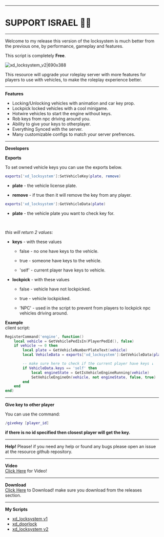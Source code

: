 -------
# SUPPORT ISRAEL 🤍💙
-------

Welcome to my release this version of the locksystem is much better from the previous one,
by performance, gameplay and features.

This script is completely **Free**.

![xd_locksystem_v2|690x388](https://forum.cfx.re/uploads/default/original/4X/a/3/9/a39e0f0184e72884af6034dc72f4ea6c52e9e151.png)

This resource will upgrade your roleplay server with more features for players to use with vehicles, to make the roleplay experience better.
*********************************************************************
**Features**
* Locking/Unlocking vehicles with animation and car key prop.
* Lockpick locked vehicles with a cool minigame.
* Hotwire vehicles to start the engine without keys.
* Rob keys from npc driving around you.
* Ability to give your keys to otherplayer.
* Everything Synced with the server.
* Many customizable configs to match your server prefrences.
*********************************************************************
**Developers**<br>

**Exports**<br>

To set owned vehicle keys you can use the exports below.

```lua
exports['xd_locksystem']:SetVehicleKey(plate, remove)
```
* **plate** - the vehicle license plate.

* **remove** - if true then it will remove the key from any player.

```lua
exports['xd_locksystem']:GetVehicleData(plate)
```
* **plate** - the vehicle plate you want to check key for.
<br>

  *this will return 2 values:*

* **keys** - with these values

  * false - no one have keys to the vehicle.

  * true - someone have keys to the vehicle.

  * 'self' - current player have keys to vehicle.

* **lockpick** - with these values

  * false - vehicle have not lockpicked.

  * true - vehicle lockpicked.

  * 'NPC' - used in the script to prevent from players to lockpick npc vehicles driving around.

**Example**<br>
client script:
```lua
RegisterCommand('engine', function()
	local vehicle = GetVehiclePedIsIn(PlayerPedId(), false)
	if vehicle ~= 0 then
		local plate = GetVehicleNumberPlateText(vehicle)
		local VehicleData = exports['xd_locksystem']:GetVehicleData(plate)

		-- make sure here to check if the current player have keys ↓
		if VehicleData.keys == 'self' then
			local engineState = GetIsVehicleEngineRunning(vehicle)
			SetVehicleEngineOn(vehicle, not engineState, false, true)
		end
	end
end)
```
*********************************************************************

**Give key to other player**

You can use the command:
```lua
/givekey [player_id]
```
**if there is no id specified then closest player will get the key.**

*********************************************************************
**Help!**
Please! if you need any help or found any bugs please open an issue at the resource github repository.
*********************************************************************
**Video**<br>
[Click Here](https://youtu.be/f0fnLGQ1yYs) for Video!
*********************************************************************
**Download**<br>
[Click Here](https://github.com/LielXD/xd_locksystem) to Download!
make sure you download from the releases section.
*********************************************************************
**My Scripts**<br>

* [xd_locksystem v1](https://forum.cfx.re/t/release-esx-xd-locksystem-vehicle-key-system/4849251)
* [xd_doorlock](https://forum.cfx.re/t/release-esx-xd-doorlock-door-lock-system/4859153)
* [xd_locksystem v2](https://forum.cfx.re/t/release-standalone-xd-locksystem-v2-vehicle-key-system/5200025)
